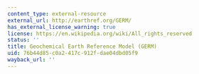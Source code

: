 ```yaml
---
content_type: external-resource
external_url: http://earthref.org/GERM/
has_external_license_warning: true
license: https://en.wikipedia.org/wiki/All_rights_reserved
status: ''
title: Geochemical Earth Reference Model (GERM)
uid: 76b44d85-c0a2-417c-912f-dae04dbd05f9
wayback_url: ''
---
```

